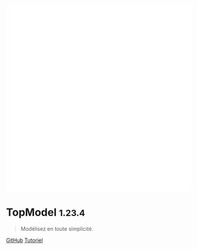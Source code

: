 ![logo](./media/IconDark.svg)

# TopModel <small>1.23.4</small>

> Modélisez en toute simplicité.

[GitHub](https://github.com/klee-contrib/topmodel)
[Tutoriel](/getting-started/00_getting_started.md)
